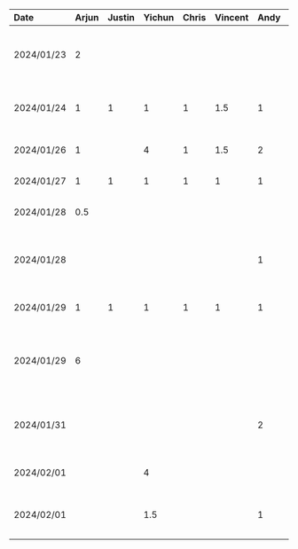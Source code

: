
| Date     | Arjun | Justin | Yichun | Chris | Vincent | Andy | Task                                                 |
|:---------|:------|:-------|:-------|:------|:--------|:-----|:-----------------------------------------------------|
|2024/01/23| 2     |        |        |       |         |      |  Create proposal template and setup github repo      |
|2024/01/24| 1     |  1     | 1      | 1     | 1.5     | 1    |  Team  meeting to discuss app ideas                  |
|2024/01/26| 1     |        | 4      | 1     | 1.5     | 2    |  Work on project proposal                            |
|2024/01/27| 1     |  1     | 1      | 1     | 1       | 1    |  Team sync-up                                        |
|2024/01/28| 0.5   |        |        |       |         |      |  Work on project presentation                        |
|2024/01/28|       |        |        |       |         | 1    |  Work on project presentation-Setup and page 1&2     |
|2024/01/29| 1     |  1     | 1      | 1     | 1       | 1    |  Project presentation session                        |
|2024/01/29| 6     |        |        |       |         |      |  Setup android project template and boilerplate code |
|2024/01/31|       |        |        |       |         | 2    |  Proposal wrap up - fixing intro and overall format  |
|2024/02/01|       |        | 4      |       |         |      |  Proposal review and edit                            |
|2024/02/01|       |        | 1.5    |       |         | 1    |  Pair Proposal review and edit - Andy&Yichun         |


